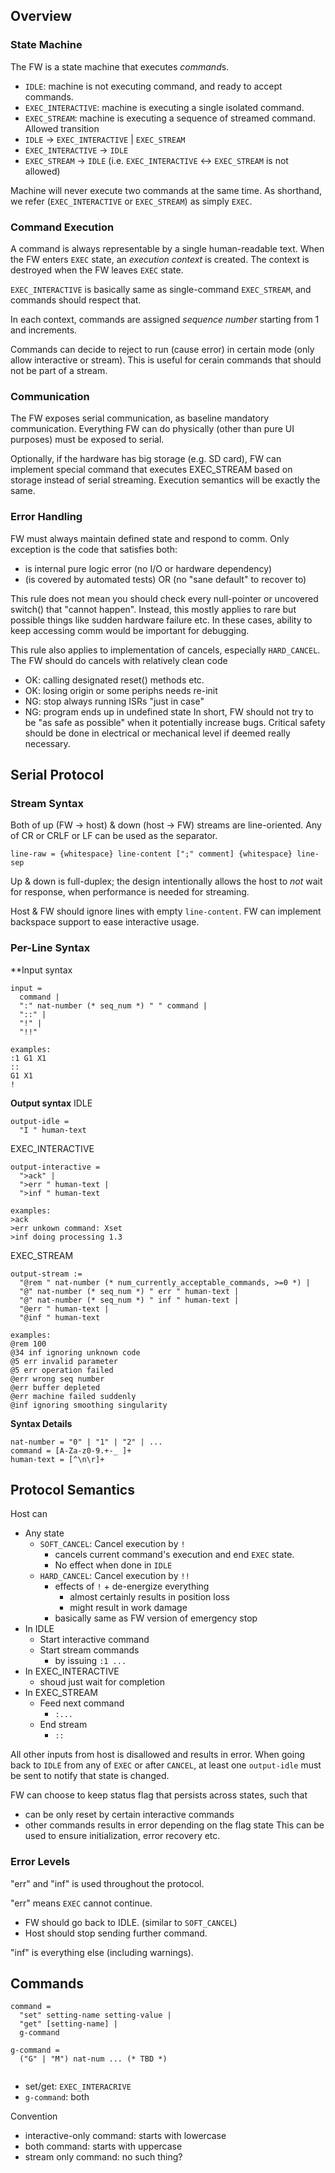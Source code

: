 ## Overview
### State Machine
The FW is a state machine that executes *command*s.
* `IDLE`: machine is not executing command, and ready to accept commands.
* `EXEC_INTERACTIVE`: machine is executing a single isolated command.
* `EXEC_STREAM`: machine is executing a sequence of streamed command.
Allowed transition
* `IDLE` -> `EXEC_INTERACTIVE` | `EXEC_STREAM`
* `EXEC_INTERACTIVE` -> `IDLE`
* `EXEC_STREAM` -> `IDLE`
(i.e. `EXEC_INTERACTIVE` <-> `EXEC_STREAM` is not allowed)

Machine will never execute two commands at the same time.
As shorthand, we refer (`EXEC_INTERACTIVE` or `EXEC_STREAM`) as simply `EXEC`.
### Command Execution
A command is always representable by a single human-readable text.
When the FW enters `EXEC` state, an *execution context* is created.
The context is destroyed when the FW leaves `EXEC` state.

`EXEC_INTERACTIVE` is basically same as single-command `EXEC_STREAM`, and commands should respect that.

In each context, commands are assigned *sequence number* starting from 1 and increments.

Commands can decide to reject to run (cause error) in certain mode (only allow interactive or stream). This is useful for cerain commands that should not be part of a stream.
### Communication
The FW exposes serial communication, as baseline mandatory communication.
Everything FW can do physically (other than pure UI purposes) must be exposed to serial.

Optionally, if the hardware has big storage (e.g. SD card), FW can implement special command that executes EXEC_STREAM based on storage instead of serial streaming. Execution semantics will be exactly the same.
### Error Handling
FW must always maintain defined state and respond to comm.
Only exception is the code that satisfies both:
* is internal pure logic error (no I/O or hardware dependency)
* (is covered by automated tests) OR (no "sane default" to recover to)

This rule does not mean you should check every null-pointer or uncovered switch() that "cannot happen". Instead, this mostly applies to rare but possible things like sudden hardware failure etc. In these cases, ability to keep accessing comm would be important for debugging.

This rule also applies to implementation of cancels, especially `HARD_CANCEL`.
The FW should do cancels with relatively clean code
* OK: calling designated reset() methods etc.
* OK: losing origin or some periphs needs re-init
* NG: stop always running ISRs "just in case"
* NG: program ends up in undefined state
In short, FW should not try to be "as safe as possible" when it potentially increase bugs. Critical safety should be done in electrical or mechanical level if deemed really necessary.

## Serial Protocol

### Stream Syntax
Both of up (FW -> host) & down (host -> FW) streams are line-oriented.
Any of CR or CRLF or LF can be used as the separator.
```
line-raw = {whitespace} line-content [";" comment] {whitespace} line-sep
```

Up & down is full-duplex; the design intentionally allows the host to *not* wait for response, when performance is needed for streaming.

Host & FW should ignore lines with empty `line-content`.
FW can implement backspace support to ease interactive usage.
### Per-Line Syntax
**Input syntax
```
input =
  command |
  ":" nat-number (* seq_num *) " " command |
  "::" |
  "!" |
  "!!"

examples:
:1 G1 X1
::
G1 X1
!
```

**Output syntax**
IDLE
```
output-idle =
  "I " human-text
```

EXEC_INTERACTIVE
```
output-interactive =
  ">ack" |
  ">err " human-text |
  ">inf " human-text

examples:
>ack
>err unkown command: Xset
>inf doing processing 1.3
```

EXEC_STREAM
```
output-stream :=
  "@rem " nat-number (* num_currently_acceptable_commands, >=0 *) |
  "@" nat-number (* seq_num *) " err " human-text |
  "@" nat-number (* seq_num *) " inf " human-text |
  "@err " human-text |
  "@inf " human-text

examples:
@rem 100
@34 inf ignoring unknown code
@5 err invalid parameter
@5 err operation failed
@err wrong seq number
@err buffer depleted
@err machine failed suddenly
@inf ignoring smoothing singularity
```

**Syntax Details**
```
nat-number = "0" | "1" | "2" | ...
command = [A-Za-z0-9.+-_ ]+
human-text = [^\n\r]+
```

## Protocol Semantics
Host can
* Any state
	* `SOFT_CANCEL`: Cancel execution by `!`
		* cancels current command's execution and end `EXEC` state.
		* No effect when done in `IDLE`
	* `HARD_CANCEL`: Cancel execution by `!!`
		* effects of `!` + de-energize everything
			* almost certainly results in position loss
			* might result in work damage
		* basically same as FW version of emergency stop
* In IDLE
	* Start interactive command
	* Start stream commands
		* by issuing `:1 ...`
* In EXEC_INTERACTIVE
	* shoud just wait for completion
* In EXEC_STREAM
	* Feed next command
		* `:...`
	* End stream
		* `::`

All other inputs from host is disallowed and results in error.
When going back to `IDLE` from any of `EXEC` or after `CANCEL`,
at least one `output-idle` must be sent to notify that state is changed.

FW can choose to keep status flag that persists across states, such that
* can be only reset by certain interactive commands
* other commands results in error depending on the flag state
This can be used to ensure initialization, error recovery etc.
### Error Levels
"err" and "inf" is used throughout the protocol.

"err" means `EXEC` cannot continue.
* FW should go back to IDLE. (similar to `SOFT_CANCEL`)
* Host should stop sending further command.

"inf" is everything else (including warnings).


## Commands
```
command =
  "set" setting-name setting-value |
  "get" [setting-name] |
  g-command

g-command =
  ("G" | "M") nat-num ... (* TBD *)


```

* set/get: `EXEC_INTERACRIVE`
* `g-command`: both


Convention
* interactive-only command: starts with lowercase
* both command: starts with uppercase
* stream only command: no such thing?
